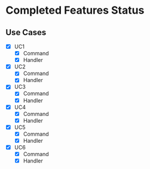 ﻿# Completed Features Status

## Use Cases

* [X] UC1
  * [X] Command
  * [X] Handler
* [X] UC2
  * [X] Command
  * [X] Handler
* [X] UC3
  * [X] Command
  * [X] Handler
* [X] UC4
  * [X] Command
  * [X] Handler
* [X] UC5
  * [X] Command
  * [X] Handler
* [X] UC6
  * [X] Command
  * [X] Handler

